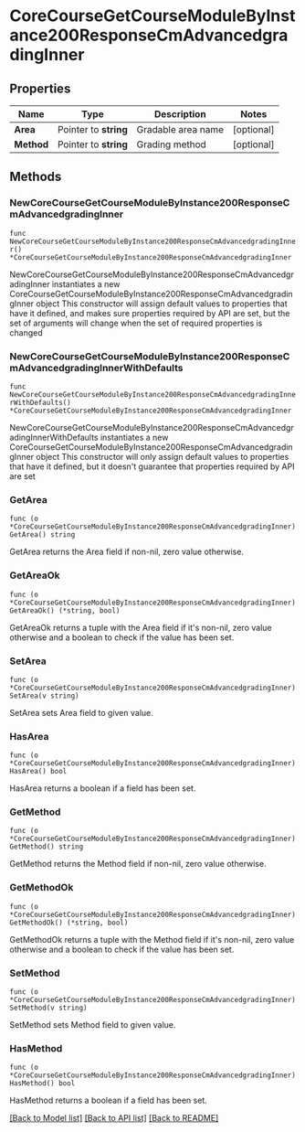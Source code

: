 # CoreCourseGetCourseModuleByInstance200ResponseCmAdvancedgradingInner

## Properties

Name | Type | Description | Notes
------------ | ------------- | ------------- | -------------
**Area** | Pointer to **string** | Gradable area name | [optional] 
**Method** | Pointer to **string** | Grading method | [optional] 

## Methods

### NewCoreCourseGetCourseModuleByInstance200ResponseCmAdvancedgradingInner

`func NewCoreCourseGetCourseModuleByInstance200ResponseCmAdvancedgradingInner() *CoreCourseGetCourseModuleByInstance200ResponseCmAdvancedgradingInner`

NewCoreCourseGetCourseModuleByInstance200ResponseCmAdvancedgradingInner instantiates a new CoreCourseGetCourseModuleByInstance200ResponseCmAdvancedgradingInner object
This constructor will assign default values to properties that have it defined,
and makes sure properties required by API are set, but the set of arguments
will change when the set of required properties is changed

### NewCoreCourseGetCourseModuleByInstance200ResponseCmAdvancedgradingInnerWithDefaults

`func NewCoreCourseGetCourseModuleByInstance200ResponseCmAdvancedgradingInnerWithDefaults() *CoreCourseGetCourseModuleByInstance200ResponseCmAdvancedgradingInner`

NewCoreCourseGetCourseModuleByInstance200ResponseCmAdvancedgradingInnerWithDefaults instantiates a new CoreCourseGetCourseModuleByInstance200ResponseCmAdvancedgradingInner object
This constructor will only assign default values to properties that have it defined,
but it doesn't guarantee that properties required by API are set

### GetArea

`func (o *CoreCourseGetCourseModuleByInstance200ResponseCmAdvancedgradingInner) GetArea() string`

GetArea returns the Area field if non-nil, zero value otherwise.

### GetAreaOk

`func (o *CoreCourseGetCourseModuleByInstance200ResponseCmAdvancedgradingInner) GetAreaOk() (*string, bool)`

GetAreaOk returns a tuple with the Area field if it's non-nil, zero value otherwise
and a boolean to check if the value has been set.

### SetArea

`func (o *CoreCourseGetCourseModuleByInstance200ResponseCmAdvancedgradingInner) SetArea(v string)`

SetArea sets Area field to given value.

### HasArea

`func (o *CoreCourseGetCourseModuleByInstance200ResponseCmAdvancedgradingInner) HasArea() bool`

HasArea returns a boolean if a field has been set.

### GetMethod

`func (o *CoreCourseGetCourseModuleByInstance200ResponseCmAdvancedgradingInner) GetMethod() string`

GetMethod returns the Method field if non-nil, zero value otherwise.

### GetMethodOk

`func (o *CoreCourseGetCourseModuleByInstance200ResponseCmAdvancedgradingInner) GetMethodOk() (*string, bool)`

GetMethodOk returns a tuple with the Method field if it's non-nil, zero value otherwise
and a boolean to check if the value has been set.

### SetMethod

`func (o *CoreCourseGetCourseModuleByInstance200ResponseCmAdvancedgradingInner) SetMethod(v string)`

SetMethod sets Method field to given value.

### HasMethod

`func (o *CoreCourseGetCourseModuleByInstance200ResponseCmAdvancedgradingInner) HasMethod() bool`

HasMethod returns a boolean if a field has been set.


[[Back to Model list]](../README.md#documentation-for-models) [[Back to API list]](../README.md#documentation-for-api-endpoints) [[Back to README]](../README.md)


